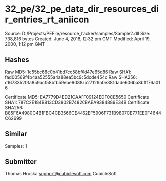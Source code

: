 32_pe/32_pe_data_dir_resources_dir_entries_rt_aniicon
=====================================================

Source:  D:/Projects/PEFile/resource_hacker/samples/Sample2.dll
Size:  738,816 bytes
Created:  June 4, 2018, 12:32 pm GMT
Modified:  April 19, 2000, 1:12 pm GMT

Hashes
------

Raw MD5:  1c55bc68c0b41bd7cc58bf0d47e65d86
Raw SHA1:  fad00569f4b4aa52555a4a88ea5bc9c5dcde454c
Raw SHA256:  c16733520fa859acf58bfb59ebe9088ab27129a0e381dade606ba8bfff76a016

Certificate MD5:  EA7779D4ED21CAAFF09124EDF0CE5650
Certificate SHA1:  787C2E184B813CD3802B7482CBAEA9384889E34B
Certificate SHA256:  B85F6A4980C4B1FBC4CB3566CE4462EF5906F731B9807CE771EE0F4644C62699

Similar
-------

Samples:  1


Submitter
---------

Thomas Hruska
support@cubiclesoft.com
CubicleSoft
